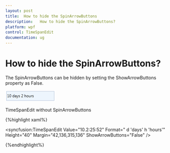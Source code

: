 ```yaml
---
layout: post
title:  How to hide the SpinArrowButtons
description:   How to hide the SpinArrowButtons?
platform: wpf
control: TimeSpanEdit
documentation: ug
---
```



# How to hide the SpinArrowButtons?

The SpinArrowButtons can be hidden by setting the ShowArrowButtons property as False.

![](How-to-show-milliseconds-in-the-TimeSpanEdit-control_images/How-to-show-milliseconds-in-the-TimeSpanEdit-control_img2.png)
 
TimeSpanEdit without SpinArrowButtons

 

{%highlight xaml%}

<syncfusion:TimeSpanEdit Value="10.2:25:52" Format=" d 'days' h 'hours'"  Height="40" Margin="42,136,315,136" ShowArrowButtons="False"  />

{%endhighlight%}